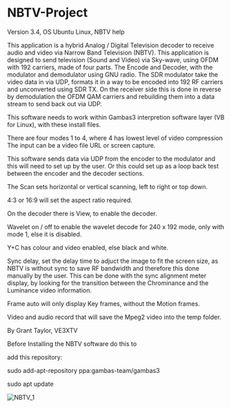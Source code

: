 # NBTV-Project
Version 3.4,
OS Ubuntu Linux, 
NBTV help

This application is a hybrid Analog / Digital Television decoder to receive audio and video via Narrow Band Television (NBTV). 
This application is designed to send television (Sound and Video) via Sky-wave, using OFDM with 192 carriers, made of four parts. 
The Encode and Decoder, with the modulator and demodulator using GNU radio. The SDR modulator take the video data in via UDP, formats
it in a way to be encoded into 192 RF carriers and unconverted using SDR TX. On the receiver side this is done in reverse by 
demodulation the OFDM QAM carriers and rebuilding them into a data stream to send back out via UDP.

This software needs to work within Gambas3 interpretion software layer (VB for Linux), with these install files. 

There are four modes 1 to 4, where 4 has lowest level of video compression
The input can be a video file URL or screen capture.

This software sends data via UDP from the encoder to the modulator and this will need to set up by the user. 
Or this could set up as a loop back test between the encoder and the decoder sections.  

The Scan sets horizontal or vertical scanning, left to right or top down.

4:3 or 16:9 will set the aspect ratio required.

On the decoder there is View, to enable the decoder.

Wavelet on / off to enable the wavelet decode for 240 x 192 mode, only with mode 1, else it is disabled. 

Y+C has colour and video enabled, else black and white.

Sync delay, set the delay time to adjuct the image to fit the screen size, as NBTV is without sync to save RF bandwidth and therefore this done 
manually by the user. This can be done with the sync alignment meter display, by looking for the transition between the Chrominance and the 
Luminance video information. 

Frame auto will only display Key frames, without the Motion frames.

Video and audio record that will save the Mpeg2 video into the temp folder.

By Grant Taylor,
VE3XTV


Before Installing the NBTV software do this to

add this repository:

sudo add-apt-repository ppa:gambas-team/gambas3

sudo apt update

![NBTV_1](https://github.com/user-attachments/assets/1d3b3995-1ab8-486d-9bb2-ee72394ff3ba)


